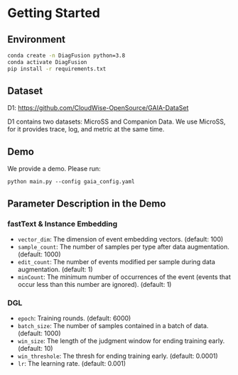 # Getting Started

## Environment
```bash
conda create -n DiagFusion python=3.8
conda activate DiagFusion
pip install -r requirements.txt
```

## Dataset
D1: https://github.com/CloudWise-OpenSource/GAIA-DataSet

D1 contains two datasets: MicroSS and Companion Data. We use MicroSS, for it provides trace, log, and metric at the same time.

## Demo
We provide a demo. Please run:
```
python main.py --config gaia_config.yaml
```

## Parameter Description in the Demo
### fastText \& Instance Embedding
* `vector_dim`: The dimension of event embedding vectors. (default: 100)
* `sample_count`: The number of samples per type after data augmentation. (default: 1000)
* `edit_count`: The number of events modified per sample during data augmentation. (default: 1)
* `minCount`: The minimum number of occurrences of the event (events that occur less than this number are ignored). (default: 1)
### DGL
* `epoch`: Training rounds. (default: 6000)
* `batch_size`: The number of samples contained in a batch of data. (default: 1000)
* `win_size`: The length of the judgment window for ending training early. (default: 10)
* `win_threshole`: The thresh for ending training early. (default: 0.0001)
* `lr`: The learning rate. (default: 0.001)

